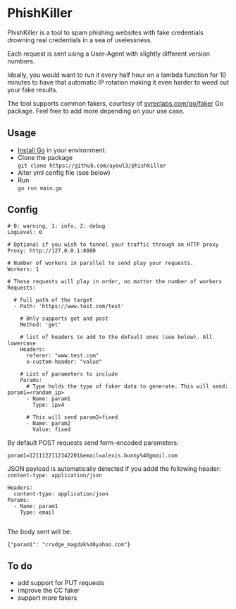 # PhishKiller

PhishKiller is a tool to spam phishing websites with fake credentials drowning real credentials in a sea of uselessness.

Each request is sent using a User-Agent with slightly different version numbers.

Ideally, you would want to run it every half hour on a lambda function for 10 minutes to have that automatic IP rotation making it even harder to weed out your fake results.

The tool supports common fakers, courtesy of [syreclabs.com/go/faker](https://godoc.org/syreclabs.com/go/faker) Go package. Feel free to add more depending on your use case.


## Usage
* [Install Go](https://golang.org/dl/) in your environment.
* Clone the package  
```git clone https://github.com/ayoul3/phishkiller```
* Alter yml config file (see below)
* Run   
```go run main.go```

## Config
```
# 0: warning, 1: info, 2: debug
LogLevel: 0

# Optional if you wish to tunnel your traffic through an HTTP proxy
Proxy: http://127.0.0.1:8080

# Number of workers in parallel to send play your requests.
Workers: 1

# These requests will play in order, no matter the number of workers
Requests:

  # Full path of the target
  - Path: 'https://www.test.com/test'
    
    # Only supports get and post
    Method: 'get'
    
    # list of headers to add to the default ones (see below). All lowercase
    Headers:
      referer: "www.test.com"
      x-custom-header: "value"
          
    # List of parameters to include
    Params:
      # Type holds the type of faker data to generate. This will send: param1=<random_ip>
      - Name: param1
        Type: ipv4
        
      # This will send param2=fixed
      - Name: param2
        Value: fixed
```

By default POST requests send form-encoded parameters:
```
param1=1211122112342201&email=alexis.bunny%40gmail.com
```
JSON payload is automatically detected if you addd the following header: `content-type: application/json`
```
Headers:
  content-type: application/json
Params:
  - Name: param1
    Type: email
    
```
The body sent will be:
```
{"param1": "crudge_magdak%40yahoo.com"}
```
## To do
* add support for PUT requests
* improve the CC faker
* support more fakers